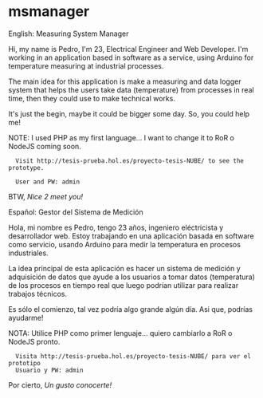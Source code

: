 # msmanager
English: Measuring System Manager 

Hi, my name is Pedro, I'm 23, Electrical Engineer and Web Developer. 
I'm working in an application based in software as a service, using Arduino for temperature measuring at industrial processes.

The main idea for this application is make a measuring and data logger system that helps the users take data (temperature) from processes in real time, then they could use to make technical works. 

It's just the begin, maybe it could be bigger some day. So, you could help me!
  
NOTE: I used PHP as my first language... I want to change it to RoR o NodeJS coming soon.

      Visit http://tesis-prueba.hol.es/proyecto-tesis-NUBE/ to see the prototype.

      User and PW: admin

BTW, *Nice 2 meet you!* 

Español: Gestor del Sistema de Medición

Hola, mi nombre es Pedro, tengo 23 años, ingeniero eléctricista y desarrollador web.
Estoy trabajando en una aplicación basada en software como servicio, usando Arduino para medir la temperatura en procesos industriales.

La idea principal de esta aplicación es hacer un sistema de medición y adquisición de datos que ayude a los usuarios a tomar datos (temperatura) de los procesos en tiempo real que luego podrían utilizar para realizar trabajos técnicos.

Es sólo el comienzo, tal vez podría algo grande algún día. Asi que, podrías ayudarme!
  
NOTA: Utilice PHP como primer lenguaje... quiero cambiarlo a RoR o NodeJS pronto.

      Visita http://tesis-prueba.hol.es/proyecto-tesis-NUBE/ para ver el prototipo
      Usuario y PW: admin

Por cierto, *Un gusto conocerte!*

